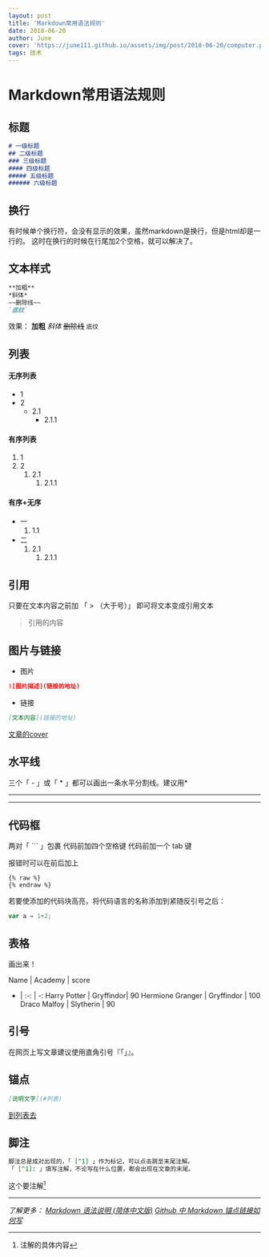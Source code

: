 ```yaml
---
layout: post
title: 'Markdown常用语法规则'
date: 2018-06-20
author: June
cover: 'https://june111.github.io/assets/img/post/2018-06-20/computer.png'
tags: 技术
---
```



# Markdown常用语法规则

## 标题
```md
# 一级标题
## 二级标题
### 三级标题
#### 四级标题
##### 五级标题
###### 六级标题
```

## 换行
有时候单个换行符，会没有显示的效果，虽然markdown是换行，但是html却是一行的。
这时在换行的时候在行尾加2个空格，就可以解决了。

## 文本样式
```md
**加粗**
*斜体*
~~删除线~~
`底纹`
```
效果：
**加粗**
*斜体*
~~删除线~~
`底纹`

## 列表
#### 无序列表
* 1
* 2
	* 2.1
		* 2.1.1	

#### 有序列表
1. 1
2. 2
	1. 2.1
		1. 2.1.1

#### 有序+无序
* 一
	1. 1.1
* 二
	1. 2.1
		1. 2.1.1

## 引用
只要在文本内容之前加 「 > （大于号）」 即可将文本变成引用文本

>引用的内容

## 图片与链接
* 图片
```md
![图片描述](链接的地址)
```

<!-- ![文章的cover](http://on2171g4d.bkt.clouddn.com/jekyll-banner.png) -->

* 链接
```md
[文本内容](链接的地址)
```

[文章的cover](http://on2171g4d.bkt.clouddn.com/jekyll-banner.png)

## 水平线
三个「 - 」或「 * 」都可以画出一条水平分割线。建议用*

---

***	

## 代码框
两对「 ``` 」包裹
代码前加四个空格键
代码前加一个 tab 键

报错时可以在前后加上
```
{% raw %}
{% endraw %}
```

若要使添加的代码块高亮，将代码语言的名称添加到紧随反引号之后：

```javascript
var a = 1+2;
 ``` 

## 表格
画出来！

Name | Academy | score 
- | :-: | -: 
Harry Potter | Gryffindor| 90 
Hermione Granger | Gryffindor | 100 
Draco Malfoy | Slytherin | 90

## 引号
在网页上写文章建议使用直角引号『「」』。

## 锚点
```md
[说明文字](#列表)
```
[到列表去](#列表)

## 脚注
```md
脚注总是成对出现的，「 [^1] 」作为标记，可以点击跳至末尾注解。
「 [^1]: 」填写注解，不论写在什么位置，都会出现在文章的末尾。
```

这个要注解[^1]

[^1]:注解的具体内容


***

*了解更多：
[Markdown 语法说明 (简体中文版)](http://wowubuntu.com/markdown/)
[Github 中 Markdown 锚点链接如何写](https://my.oschina.net/antsky/blog/1475173)*

